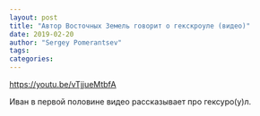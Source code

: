 ```yaml
---
layout: post
title: "Автор Восточных Земель говорит о гекскроуле (видео)"
date: 2019-02-20
author: "Sergey Pomerantsev"
tags:
categories:
---
```


<https://youtu.be/vTjjueMtbfA>

Иван в первой половине видео рассказывает про гексуро(у)л.
